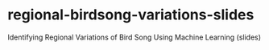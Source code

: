# regional-birdsong-variations-slides
Identifying Regional Variations of Bird Song Using Machine Learning (slides)
